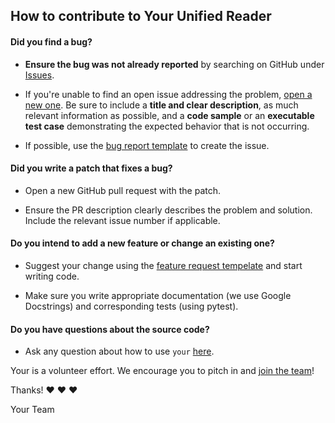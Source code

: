 ## How to contribute to Your Unified Reader

#### **Did you find a bug?**

* **Ensure the bug was not already reported** by searching on GitHub under [Issues](https://github.com/thepetabyteproject/your/issues).

* If you're unable to find an open issue addressing the problem, [open a new one](https://github.com/thepetabyteproject/your/issues/new). Be sure to include a **title and clear description**, as much relevant information as possible, and a **code sample** or an **executable test case** demonstrating the expected behavior that is not occurring.

* If possible, use the [bug report template](https://github.com/thepetabyteproject/your/blob/master/.github/ISSUE_TEMPLATE/bug_report.md) to create the issue.

#### **Did you write a patch that fixes a bug?**

* Open a new GitHub pull request with the patch.

* Ensure the PR description clearly describes the problem and solution. Include the relevant issue number if applicable.


#### **Do you intend to add a new feature or change an existing one?**

* Suggest your change using the [feature request tempelate](https://github.com/thepetabyteproject/your/blob/master/.github/ISSUE_TEMPLATE/feature_request.md) and start writing code.

* Make sure you write appropriate documentation (we use Google Docstrings) and corresponding tests (using pytest).

#### **Do you have questions about the source code?**

* Ask any question about how to use `your` [here](https://github.com/thepetabyteproject/your/issues/new).


Your is a volunteer effort. We encourage you to pitch in and [join the team](https://github.com/thepetabyteproject/your/graphs/contributors)!

Thanks! :heart: :heart: :heart:

Your Team
